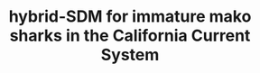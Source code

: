 ---
title: "hybrid-SDM for immature mako sharks in the California Current System"
excerpt: "Quarto document summarizing part of the analysis completed for my dissertation research seeking to investigate the physiological and environmental drivers of immature mako shark habitat sutiability.<br/><img src='/images/mako_hsi.png'>"
collection: portfolio
link: "https://enazario11.github.io/juv_mako_hSDM/brt_prelim_results.html"
---